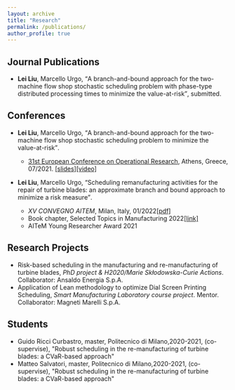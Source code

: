 ```yaml
---
layout: archive
title: "Research"
permalink: /publications/
author_profile: true
---
```


## Journal Publications
* **Lei Liu**, Marcello Urgo, <q>A branch-and-bound approach for the two-machine flow shop stochastic scheduling problem with phase-type distributed processing times to minimize the value-at-risk</q>, submitted.

## Conferences

* **Lei Liu**, Marcello Urgo, <q>A branch-and-bound approach for the two-machine flow shop stochastic scheduling problem to minimize the value-at-risk</q>.
  - [31st European Conference on Operational Research](https://euro2021athens.com/), Athens, Greece, 07/2021. [\[slides\]](/lei_liu.github.io/files/EURO2021Lei.pdf)[\[video\]](https://www.youtube.com/watch?v=JlzkkG4Bkoo)

* **Lei Liu**, Marcello Urgo, <q>Scheduling remanufacturing activities for the repair of turbine blades: an approximate branch and bound approach to minimize a risk measure</q>.
  - _XV CONVEGNO AITEM_, Milan, Italy, 01/2022[\[pdf\]](/lei_liu.github.io/files/XV_AITEM_LeiLIU.pdf)  
  - Book chapter, Selected Topics in Manufacturing 2022[[link]](https://doi.org/10.1007/978-3-030-82627-7_3)
  - AITeM Young Researcher Award 2021

## Research Projects

* Risk-based scheduling in the manufacturing and re-manufacturing of turbine blades, _PhD project & H2020/Marie Skłodowska-Curie Actions_. Collaborator: Ansaldo Energia S.p.A.
* Application of Lean methodology to optimize Dial Screen Printing Scheduling, _Smart Manufacturing Laboratory course project_. Mentor. Collaborator: Magneti Marelli S.p.A.


## Students
<!-- * Nicola Figundio, bachelor, Università degli Studi di Genova, 2021-2022, (co-supervise), "Evaluation of Robust Scheduling/Programming approaches in Highly Random Production Areas" -->
* Guido Ricci Curbastro, master, Politecnico di Milano,2020-2021, (co-supervise), "Robust scheduling in the re-manufacturing of turbine blades: a CVaR-based approach"
* Matteo Salvatori, master, Politecnico di Milano,2020-2021, (co-supervise), "Robust scheduling in the re-manufacturing of turbine blades: a CVaR-based approach"
